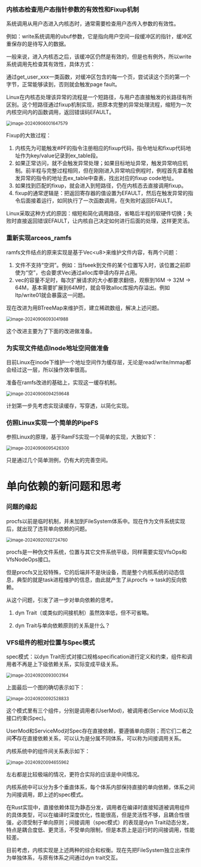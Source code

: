 ### 内核态检查用户态指针参数的有效性和Fixup机制

系统调用从用户态进入内核态时，通常需要检查用户态传入参数的有效性。

例如：write系统调用的ubuf参数，它是指向用户空间一段缓冲区的指针，缓冲区重保存的是待写入的数据。

一般来说，进入内核态之后，该缓冲区仍然是有效的，但是也有例外，所以write系统调用先检查其有效性，具体方式：

通过get_user_xxx一类函数，对缓冲区包含的每一个页，尝试读这个页的第一个字节，正常能够读到，否则就会触发page fault。

Linux在内核态处理该异常的流程是一个短路径，与用户态直接触发的长路径有所区别。这个短路径通过fixup机制实现，把原本完整的异常处理流程，缩短为一次内核空间内的函数调用，返回错误码EFAULT。

<img src="./Linux分析与重新实现.assets/image-20240906001647579.png" alt="image-20240906001647579" style="zoom:80%;" />

Fixup的大致过程：

1. 内核先为可能触发#PF的指令注册相应的fixup代码，指令地址和fixup代码地址作为key/value记录到ex_table段。
2. 如果正常访问，就不会触发异常处理；如果目标地址异常，触发异常响应机制。前半程与完整过程相同，但在刚刚进入异常响应例程时，例程首先拿着触发异常的指令的地址去ex_table中查表，找出对应的fixup code地址。
3. 如果找到匹配的fixup，就会进入到短路径，仍在内核态去直接调用fixup。
4. fixup的通常逻辑是：把返回寄存器的值设置为EFAULT，然后在触发异常的指令后面接着运行，如同执行了一次函数调用，在失败时返回EFAULT。

Linux采取这种方式的原因：缩短和简化调用路径，省略后半程的软硬件切换；失败时直接返回错误EFAULT，让内核自己决定如何进行后面的处理，这样更灵活。



### 重新实现arceos_ramfs

ramfs文件结点的原来实现是基于Vec\<u8\>来维护文件内容，有两个问题：

1. 文件不支持“空洞”。例如：当fseek到文件的某个位置写入时，该位置之前即使为“空”，也会要求Vec通过alloc库申请内存并占用。
2. vec的容量不足时，每次扩展请求的大小都要求翻倍，观察到16M -> 32M -> 64M，基本需要扩展到64M时，就会导致alloc库报内存溢出。例如ltp/write01就会暴露这一问题。

现在改进为用BTreeMap来维护页，建立稀疏数组，解决上述问题。

<img src="./Linux分析与重新实现.assets/image-20240906093041988.png" alt="image-20240906093041988" style="zoom:80%;" />

这个改进主要为了下面的改进做准备。



### 为实现文件结点Inode地址空间做准备

目前Linux在inode下维护一个地址空间作为缓存层，无论是read/write/mmap都会经过这一层，所以操作效率很高。

准备在ramfs改进的基础上，实现这一缓存机制。

<img src="./Linux分析与重新实现.assets/image-20240906094259648.png" alt="image-20240906094259648" style="zoom:80%;" />

计划第一步先考虑实现读缓存，写穿透，以简化实现。



### 仿照Linux实现一个简单的PipeFS

参照Linux的原理，基于RamFS实现一个简单的实现，大致如下：

<img src="./Linux分析与重新实现.assets/image-20240906095426300.png" alt="image-20240906095426300" style="zoom:80%;" />

只是通过几个简单测例，仍有大的完善空间。



# 单向依赖的新问题和思考

### 问题的缘起

procfs以前是临时机制，并未加到FileSystem体系中。现在作为文件系统实现后，就出现了违背单向依赖的问题。

<img src="./Linux分析与重新实现.assets/image-20240920102724760.png" alt="image-20240920102724760" style="zoom:80%;" />

procfs是一种伪文件系统，位置与其它文件系统平级，同样需要实现VfsOps和VfsNodeOps接口。

但是procfs又比较特殊，它的后端并不是块设备，而是整个内核系统的动态信息，典型的就是task进程维护的信息，由此就产生了从procfs -> task的反向依赖。

从这个问题，引发了进一步对单向依赖的思考。

1. dyn Trait（或类似的间接机制）虽然效率低，但不可省略。

2. dyn Trait与单向依赖原则的关系是什么？



### VFS组件的相对位置与Spec模式

spec模式：以dyn Trait形式对接口规格specification进行定义和约束，组件和调用者不再是上下级依赖关系，实际变成平级关系。

<img src="./Linux分析与重新实现.assets/image-20240920093003164.png" alt="image-20240920093003164" style="zoom:80%;" />

上面最后一个图的确切表示如下：

<img src="./Linux分析与重新实现.assets/image-20240920092528833.png" alt="image-20240920092528833" style="zoom:80%;" />

这个模式里有三个组件，分别是调用者(UserMod)，被调用者(Service Mod)以及接口约束(Spec)。

UserMod和ServiceMod对Spec存在直接依赖，要遵循单向原则；而它们二者之间**不**存在直接依赖关系，可以认为是分属不同体系，可以称为间接调用关系。



内核系统中的组件间关系表示如下：

<img src="./Linux分析与重新实现.assets/image-20240920094655962.png" alt="image-20240920094655962" style="zoom:80%;" />

左右都是比较极端的情况，更符合实际的应该是中间情况。

内核系统中可以分为多个垂直体系，每个体系内部保持直接的单向依赖，体系之间为间接调用，即上述的spec模式。

在Rust实现中，直接依赖体现为静态分发，调用者在编译时直接知道被调用组件的具体类型，可以在编译时深度优化，性能很高，但是灵活性不够，且耦合性很强，必须受制于单向原则；间接调用（spec模式）的表现是dyn Trait动态分发，特点是耦合度低、更灵活，不受单向限制，但是本质上是运行时的间接调用，性能较差。

目前考虑，内核实现是上述两种的综合和权衡。现在先把FileSystem独立出来作为单独体系，与原有体系之间通过dyn trait交互。
